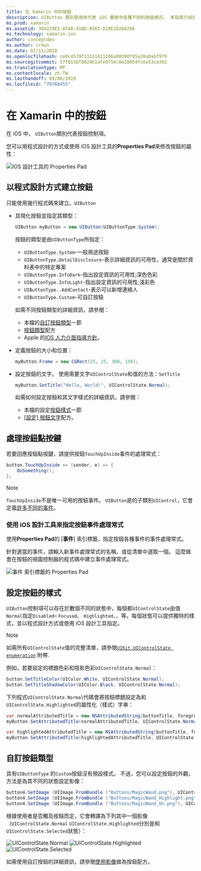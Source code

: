 ```yaml
---
title: 在 Xamarin 中的按鈕
description: UIButton 類別是用來代表 iOS 畫面中各種不同的按鈕樣式。 本指南介紹在 iOS 中使用按鈕的不同選項。
ms.prod: xamarin
ms.assetid: 304229E5-8FA8-41BD-8563-D19E1D2A0296
ms.technology: xamarin-ios
author: conceptdev
ms.author: crdun
ms.date: 07/11/2018
ms.openlocfilehash: ce0c4579f13311811106a00390f95a20a0abf979
ms.sourcegitcommit: 57f815bf0024b1afe9754c0e28054fc0a53ce302
ms.translationtype: MT
ms.contentlocale: zh-TW
ms.lasthandoff: 09/06/2019
ms.locfileid: "70768455"
---
```

# <a name="buttons-in-xamarinios"></a>在 Xamarin 中的按鈕

在 iOS 中， `UIButton`類別代表按鈕控制項。

您可以用程式設計的方式或使用 iOS 設計工具的**Properties Pad**來修改按鈕的屬性：

![IOS 設計工具的 Properties Pad](buttons-images/properties.png "IOS 設計工具的 Properties Pad")

## <a name="creating-a-button-programmatically"></a>以程式設計方式建立按鈕

只能使用幾行程式碼來建立。`UIButton`

- 具現化按鈕並指定其類型：

  ```csharp
  UIButton myButton = new UIButton(UIButtonType.System);
  ```

  按鈕的類型是由`UIButtonType`所指定：

  - `UIButtonType.System`-一般用途按鈕
  - `UIButtonType.DetailDisclosure`-表示詳細資訊的可用性，通常是關於資料表中的特定專案
  - `UIButtonType.InfoDark`-指出設定資訊的可用性;深色色彩
  - `UIButtonType.InfoLight`-指出設定資訊的可用性;淺彩色
  - `UIButtonType..AddContact`-表示可以新增連絡人
  - `UIButtonType.Custom`-可自訂按鈕

  如需不同按鈕類型的詳細資訊，請參閱：
  
  - 本檔的[自訂按鈕類型](#custom-button-types)一節
  - [按鈕類型](https://github.com/xamarin/recipes/tree/master/Recipes/ios/standard_controls/buttons/create_different_types_of_buttons)配方
  - Apple 的[IOS 人力介面指導方針](https://developer.apple.com/design/human-interface-guidelines/ios/controls/buttons/)。

- 定義按鈕的大小和位置：

  ```csharp
  myButton.Frame = new CGRect(25, 25, 300, 150);
  ```

- 設定按鈕的文字。 使用需要文字`UIControlState`和值的方法：`SetTitle`

  ```csharp
  myButton.SetTitle("Hello, World!", UIControlState.Normal);
  ```

  如需如何設定按鈕和其文字樣式的詳細資訊，請參閱：

  - 本檔的設定[按鈕樣式](#styling-a-button)一節
  - [[設定] 按鈕文字](https://github.com/xamarin/recipes/tree/master/Recipes/ios/standard_controls/buttons/set_button_text)配方。

## <a name="handling-a-button-tap"></a>處理按鈕點按鍵

若要回應按鈕點按鍵，請提供按鈕`TouchUpInside`事件的處理常式：

```csharp
button.TouchUpInside += (sender, e) => {
    DoSomething();
};
```

> [!NOTE]
> `TouchUpInside`不是唯一可用的按鈕事件。 `UIButton`是的子類別`UIControl`，它會定義[許多不同的事件](xref:UIKit.UIControlEvent)。

### <a name="using-the-ios-designer-to-specify-button-event-handlers"></a>使用 iOS 設計工具來指定按鈕事件處理常式

使用**Properties Pad**的 [**事件**] 索引標籤，指定按鈕各種事件的事件處理常式。

針對適當的事件，請輸入新事件處理常式的名稱，或從清單中選取一個。 這麼做會在按鈕的視圖控制器的程式碼中建立事件處理常式。

![事件 索引標籤的 Properties Pad](buttons-images/image1.png "事件 索引標籤的 屬性 面板")

## <a name="styling-a-button"></a>設定按鈕的樣式

`UIButton`控制項可以存在於數個不同的狀態中，每個都`UIControlState`由值`Normal`指定`Disabled`– `Focused`、 `Highlighted`、、等。每個狀態可以提供獨特的樣式，並以程式設計方式或使用 iOS 設計工具指定。

> [!NOTE]
> 如需所有`UIControlState`值的完整清單，請參閱[`UIKit.UIControlState enumeration`](xref:UIKit.UIControlState)
> 附帶.

例如，若要設定的標題色彩和陰影色彩`UIControlState.Normal`：

```csharp
button.SetTitleColor(UIColor.White, UIControlState.Normal);
button.SetTitleShadowColor(UIColor.Black, UIControlState.Normal);
```

下列程式`UIControlState.Normal`代碼會將按鈕標題設定為和`UIControlState.Highlighted`的屬性化（樣式）字串：

```csharp
var normalAttributedTitle = new NSAttributedString(buttonTitle, foregroundColor: UIColor.Blue, strikethroughStyle: NSUnderlineStyle.Single);
myButton.SetAttributedTitle(normalAttributedTitle, UIControlState.Normal);

var highlightedAttributedTitle = new NSAttributedString(buttonTitle, foregroundColor: UIColor.Green, strikethroughStyle: NSUnderlineStyle.Thick);
myButton.SetAttributedTitle(highlightedAttributedTitle, UIControlState.Highlighted);
```

## <a name="custom-button-types"></a>自訂按鈕類型

具有`UIButtonType` 的`Custom`按鈕沒有預設樣式。 不過，您可以設定按鈕的外觀，方法是為其不同的狀態設定影像：

```csharp
button4.SetImage (UIImage.FromBundle ("Buttons/MagicWand.png"), UIControlState.Normal);
button4.SetImage (UIImage.FromBundle ("Buttons/MagicWand_Highlight.png"), UIControlState.Highlighted);
button4.SetImage (UIImage.FromBundle ("Buttons/MagicWand_On.png"), UIControlState.Selected);
```

根據使用者是否觸及按鈕而定，它會轉譯為下列其中一個影像（`UIControlState.Normal` `UIControlState.Highlighted`分別是和`UIControlState.Selected`狀態）：

![UIControlState.Normal](buttons-images/image22.png "UIControlState.Normal")
![UIControlState.Highlighted](buttons-images/image23.png "UIControlState.Highlighted")
![UIControlState.Selected](buttons-images/image24.png "UIControlState.Selected")

如需使用自訂按鈕的詳細資訊，請參閱[使用影像](https://github.com/xamarin/recipes/tree/master/Recipes/ios/standard_controls/buttons/use_an_image_for_a_button)做為按鈕配方。
